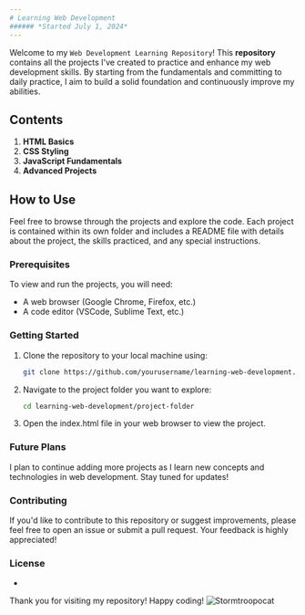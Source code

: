 ```yaml
---
# Learning Web Development
###### *Started July 1, 2024*
---
```

Welcome to my `Web Development Learning Repository`! This **repository** contains all the projects I've created to practice and enhance my web development skills. By starting from the fundamentals and committing to daily practice, I aim to build a solid foundation and continuously improve my abilities. 

## Contents
1. **HTML Basics**
2. **CSS Styling**
3. **JavaScript Fundamentals**
4. **Advanced Projects**

## How to Use

Feel free to browse through the projects and explore the code. Each project is contained within its own folder and includes a README file with details about the project, the skills practiced, and any special instructions.

### Prerequisites

To view and run the projects, you will need:
- A web browser (Google Chrome, Firefox, etc.)
- A code editor (VSCode, Sublime Text, etc.)

### Getting Started
1. Clone the repository to your local machine using:
   ```bash
   git clone https://github.com/yourusername/learning-web-development.git
2. Navigate to the project folder you want to explore:
   ```bash
   cd learning-web-development/project-folder
3. Open the index.html file in your web browser to view the project.

### Future Plans
I plan to continue adding more projects as I learn new concepts and technologies in web development. Stay tuned for updates!

### Contributing
If you'd like to contribute to this repository or suggest improvements, please feel free to open an issue or submit a pull request. Your feedback is highly appreciated!

### License
-

Thank you for visiting my repository! Happy coding! 
![Stormtroopocat](https://octodex.github.com/images/stormtroopocat.jpg "The Stormtroopocat")


